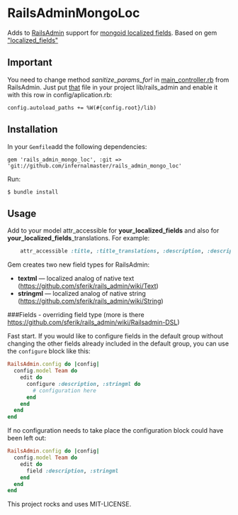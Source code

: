 # RailsAdminMongoLoc

Adds to [RailsAdmin](https://github.com/sferik/rails_admin) support for [mongoid localized fields](http://mongoid.org/en/mongoid/docs/documents.html#localized_fields). Based on gem ["localized_fields"](https://github.com/tiagogodinho/localized_fields)

## Important

You need to change method *sanitize_params_for!* in [main_controller.rb](https://github.com/sferik/rails_admin/blob/master/lib/rails_admin/config/actions/main_controller.rb) from RailsAdmin.
Just put [that](https://github.com/infernalmaster/rails_admin_mongo_loc/blob/master/lib/main_controller.rb) file in your project lib/rails_admin and enable it with this row in config/aplication.rb:

	config.autoload_paths += %W(#{config.root}/lib)

## Installation

In your `Gemfile`add the following dependencies:

    gem 'rails_admin_mongo_loc', :git => 'git://github.com/infernalmaster/rails_admin_mongo_loc'

Run:

    $ bundle install


## Usage

Add to your model attr_accessible for **your_localized_fields** and also for **your_localized_fields**_translations. For example:

```ruby
	attr_accessible :title, :title_translations, :description, :description_translations,
```

Gem creates two new field types for RailsAdmin: 
* **textml** — localized analog of native text (https://github.com/sferik/rails_admin/wiki/Text)
* **stringml** — localized analog of native string (https://github.com/sferik/rails_admin/wiki/String) 

###Fields - overriding field type
(more is there https://github.com/sferik/rails_admin/wiki/Railsadmin-DSL)

Fast start.
If you would like to configure fields in the default group without changing the other
fields already included in the default group, you can use the `configure` block like this:

```ruby
RailsAdmin.config do |config|
  config.model Team do
    edit do
      configure :description, :stringml do
        # configuration here
      end
    end
  end
end
```

If no configuration needs to take place the configuration block could have been
left out:

```ruby
RailsAdmin.config do |config|
  config.model Team do
    edit do
      field :description, :stringml
    end
  end
end
```


This project rocks and uses MIT-LICENSE.